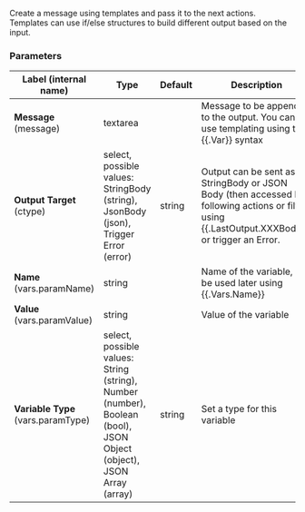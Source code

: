 
 Create a message using templates and pass it to the next actions. Templates can use if/else structures to build different output based on the input.

### Parameters
|Label (internal name)|Type|Default|Description|
|---|---|---|---|
|**Message** (message)|textarea|<no value>|Message to be appended to the output. You can use templating using the {{.Var}} syntax|
|**Output Target** (ctype)|select, possible values: StringBody (string),<br/>JsonBody (json),<br/>Trigger Error (error)|string|Output can be sent as StringBody or JSON Body (then accessed by following actions or filters using {{.LastOutput.XXXBody}}) or trigger an Error.|
|**Name** (vars.paramName)|string||Name of the variable, can be used later using {{.Vars.Name}}|
|**Value** (vars.paramValue)|string||Value of the variable|
|**Variable Type** (vars.paramType)|select, possible values: String (string),<br/>Number (number),<br/>Boolean (bool),<br/>JSON Object (object),<br/>JSON Array (array)|string|Set a type for this variable|





